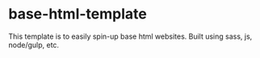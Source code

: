 # base-html-template

This template is to easily spin-up base html websites.  Built using sass, js, node/gulp, etc.
